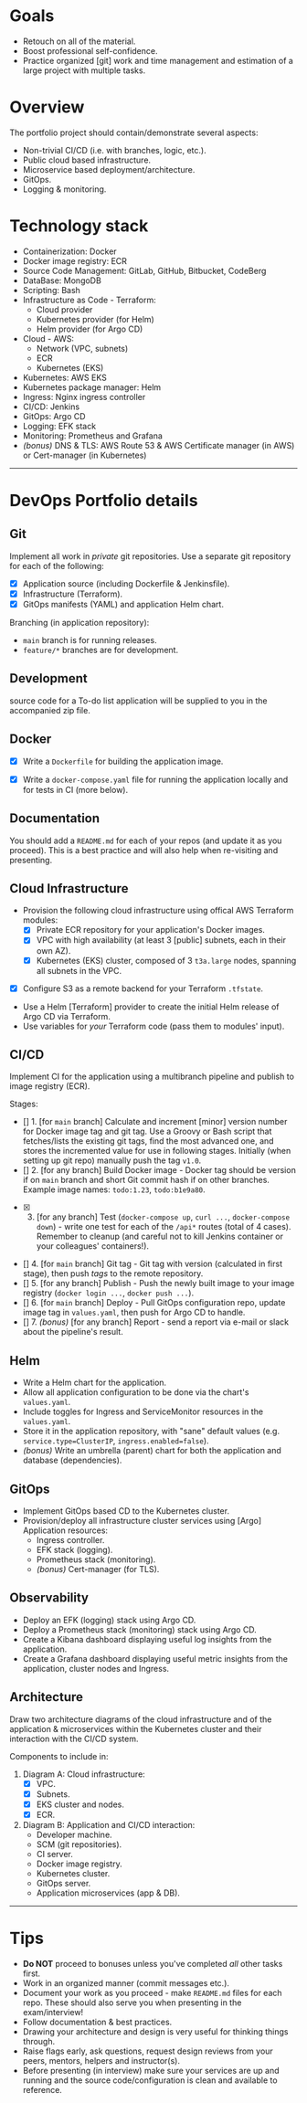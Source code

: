 # Goals
- Retouch on all of the material.
- Boost professional self-confidence.
- Practice organized [git] work and time management and estimation of a large project with multiple tasks.


# Overview
The portfolio project should contain/demonstrate several aspects:
- Non-trivial CI/CD (i.e. with branches, logic, etc.).
- Public cloud based infrastructure.
- Microservice based deployment/architecture.
- GitOps.
- Logging & monitoring.


# Technology stack
- Containerization: Docker
- Docker image registry: ECR
- Source Code Management: GitLab, GitHub, Bitbucket, CodeBerg
- DataBase: MongoDB
- Scripting: Bash
- Infrastructure as Code - Terraform:
  - Cloud provider
  - Kubernetes provider (for Helm)
  - Helm provider (for Argo CD)
- Cloud - AWS:
  - Network (VPC, subnets)
  - ECR
  - Kubernetes (EKS)
- Kubernetes: AWS EKS
- Kubernetes package manager: Helm
- Ingress: Nginx ingress controller
- CI/CD: Jenkins
- GitOps: Argo CD
- Logging: EFK stack
- Monitoring: Prometheus and Grafana
- _(bonus)_ DNS & TLS: AWS Route 53 & AWS Certificate manager (in AWS) or Cert-manager (in Kubernetes)


---


# DevOps Portfolio details

## Git
Implement all work in *private* git repositories. Use a separate git repository for each of the following:
- [x] Application source (including Dockerfile & Jenkinsfile).
- [x] Infrastructure (Terraform).
- [x] GitOps manifests (YAML) and application Helm chart.

Branching (in application repository):
- `main` branch is for running releases.
- `feature/*` branches are for development.


## Development
source code for a To-do list application will be supplied to you in the accompanied zip file.


## Docker
- [X] Write a `Dockerfile` for building the application image.
- [X] Write a `docker-compose.yaml` file for running the application locally and for tests in CI (more below).


## Documentation
You should add a `README.md` for each of your repos (and update it as you proceed). This is a best practice and will also help when re-visiting and presenting.


## Cloud Infrastructure
- Provision the following cloud infrastructure using offical AWS Terraform modules:
  - [X] Private ECR repository for your application's Docker images.
  - [X] VPC with high availability (at least 3 [public] subnets, each in their own AZ).
  - [X] Kubernetes (EKS) cluster, composed of 3 `t3a.large` nodes, spanning all subnets in the VPC.
- [X] Configure S3 as a remote backend for your Terraform `.tfstate`.
- Use a Helm [Terraform] provider to create the initial Helm release of Argo CD via Terraform.
- Use variables for _your_ Terraform code (pass them to modules' input).


## CI/CD
Implement CI for the application using a multibranch pipeline and publish to image registry (ECR).

Stages:
- [] 1. [for `main` branch] Calculate and increment [minor] version number for Docker image tag and git tag. Use a Groovy or Bash script that fetches/lists the existing git tags, find the most advanced one, and stores the incremented value for use in following stages. Initially (when setting up git repo) manually push the tag `v1.0`.
- [] 2. [for any branch] Build Docker image - Docker tag should be version if on `main` branch and short Git commit hash if on other branches. Example image names: `todo:1.23`, `todo:b1e9a80`.
- [X] 3. [for any branch] Test (`docker-compose up`, `curl ...`, `docker-compose down`) - write one test for each of the `/api*` routes (total of 4 cases). Remember to cleanup (and careful not to kill Jenkins container or your colleagues' containers!).
- [] 4. [for `main` branch] Git tag - Git tag with version (calculated in first stage), then push *tags* to the remote repository.
- [] 5. [for any branch] Publish - Push the newly built image to your image registry (`docker login ...`, `docker push ...`).
- [] 6. [for `main` branch] Deploy - Pull GitOps configuration repo, update image tag in `values.yaml`, then      push   for Argo CD to handle.
- [] 7. _(bonus)_ [for any branch] Report - send a report via e-mail or slack about the pipeline's result.


## Helm
- Write a Helm chart for the application.
- Allow all application configuration to be done via the chart's `values.yaml`.
- Include toggles for Ingress and ServiceMonitor resources in the `values.yaml`.
- Store it in the application repository, with "sane" default values (e.g. `service.type=ClusterIP`, `ingress.enabled=false`).
- _(bonus)_ Write an umbrella (parent) chart for both the application and database (dependencies).


## GitOps
- Implement GitOps based CD to the Kubernetes cluster.
- Provision/deploy all infrastructure cluster services using [Argo] Application resources:
  - Ingress controller.
  - EFK stack (logging).
  - Prometheus stack (monitoring).
  - _(bonus)_ Cert-manager (for TLS).


## Observability
- Deploy an EFK (logging) stack using Argo CD.
- Deploy a Prometheus stack (monitoring) stack using Argo CD.
- Create a Kibana dashboard displaying useful log insights from the application.
- Create a Grafana dashboard displaying useful metric insights from the application, cluster nodes and Ingress.


## Architecture
Draw two architecture diagrams of the cloud infrastructure and of the application & microservices within the Kubernetes cluster and their interaction with the CI/CD system.

Components to include in:
1. Diagram A: Cloud infrastructure:
   - [x] VPC.
   - [x] Subnets.
   - [x] EKS cluster and nodes.
   - [x] ECR.
2. Diagram B: Application and CI/CD interaction:
   - Developer machine.
   - SCM (git repositories).
   - CI server.
   - Docker image registry.
   - Kubernetes cluster.
   - GitOps server.
   - Application microservices (app & DB).


---


# Tips
- **Do NOT** proceed to bonuses unless you've completed *all* other tasks first.
- Work in an organized manner (commit messages etc.).
- Document your work as you proceed - make `README.md` files for each repo. These should also serve you when presenting in the exam/interview!
- Follow documentation & best practices.
- Drawing your architecture and design is very useful for thinking things through.
- Raise flags early, ask questions, request design reviews from your peers, mentors, helpers and instructor(s).
- Before presenting (in interview) make sure your services are up and running and the source code/configuration is clean and available to reference.